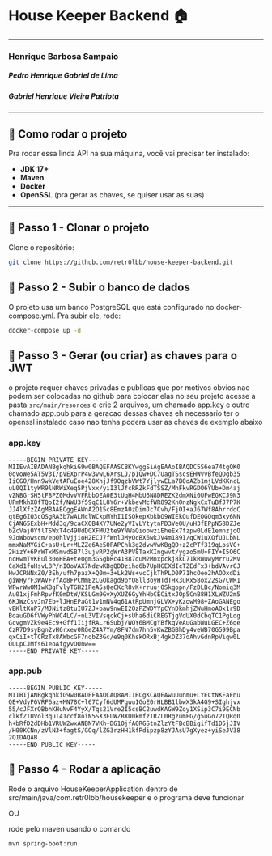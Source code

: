# House Keeper Backend 🏠

---

### Henrique Barbosa Sampaio
##### Pedro Henrique Gabriel de Lima
##### Gabriel Henrique Vieira Patriota

---

## 📌 Como rodar o projeto

Pra rodar essa linda API na sua máquina, você vai precisar ter instalado:

- **JDK 17+**
- **Maven**
- **Docker**
- **OpenSSL** (pra gerar as chaves, se quiser usar as suas)

---

## 🧱 Passo 1 - Clonar o projeto

Clone o repositório:

```bash
git clone https://github.com/retr0lbb/house-keeper-backend.git
```


## 🐘 Passo 2 - Subir o banco de dados
O projeto usa um banco PostgreSQL que está configurado no docker-compose.yml. Pra subir ele, rode:
``` bash
docker-compose up -d
```


## 🔐 Passo 3 - Gerar (ou criar) as chaves para o JWT
o projeto requer chaves privadas e publicas que por motivos obvios nao podem ser colocadas no github para colocar elas no seu projeto acesse a pasta
``src/main/resorces``
e crie 2 arquivos, um chamado app.key e outro chamado app.pub para a geracao dessas chaves eh necessario ter o openssl instalado caso nao tenha podera usar as chaves de exemplo abaixo

### app.key
```
-----BEGIN PRIVATE KEY-----
MIIEvAIBADANBgkqhkiG9w0BAQEFAASCBKYwggSiAgEAAoIBAQDC5S6ea74tgQK0
0oVoWe5AT5V3I/pVEXprP4w3vwL6XrsLJ/p1Qw+DC7UagTSscsEHWVvBfeQDgb35
IiCGO/Hnn9wkVetAFuEoe428XhjJf9OqzbVWt7YjlywELa7B0oAZb1mjLVdKKncL
uL0QI1tyWR9lNRWiXeq5PjVxx/yiI3lJfcRRZkFdTSSZ/MhFkvRGDO6YUb+Dm4aj
vZNBGrSH5tF8PZ0MdvVVFRbbDEA0E3tUqH4MbU6N8DREZK2dmXNi0UFwEGKCJ9N3
UPmMkhX8fTQoI2f/NWU3f59qC1L8Y6r+VkbevMcfWR892KnOnzNgkCxTuBfJ7P7K
JJ4lXfzZAgMBAAECggEAWnA2O15c8EmzA0zDimJc7Cvh/FjOI+aJ67Wf8AhrrdoC
qtEg6IQ3cQSgRA3b7wALMclWCkpMYhI1ISQkepXbkbO9WIEkOufDEOGQqm3xy6NN
CjAN65ExbH+Mdd3q/9caCXOB4XY7UNe2yVIvLYtytnPD3VeOU/uH3fEPpN58DZJe
bZcVaj0YtlTSWxT4c49UdDGXFMU2te9YNWaQiobwziEheEx7fzpw0LdE1emnzjoO
9JoWbowscm/epQhlVjjioH2ECJ7fWnlJMyQcBX6wkJV4m189I/qCWiuXQfUJLbNL
mmxNaMYGiC+asU+Lr+MLZZe6Ae50PAPChk3g2dvwVwKBgQD+z2cPTf319qLosVC+
2HizY+6PrWTxMSmvdSB7l3ujvRP2gWrA3PV8TaxKIngwvt/ygzo5mU+FIY+I5O6C
ncHwmTvKEul30oHEA+te0gm3GSgbRc41887quM2Mnxpckj8kL71kRWuwyMrru2MV
CaXd1fuHsvL8P/nIOoVAX7NdzwKBgQDDziho6b7UpHGEXdIcTZEdFx3+bdVAvrCJ
HwJCRNNxZ0/3Eh/ufh7pazX+Q0m+3+Lk2Ws+vcCjkThPLD0P71hcOeo2hAOOxdDi
giWHyrF3WAVF7fAo8FPCMmEzCGOkagd9pYO8ll3oyHTdTHk3uRx58ox22sG7CWR1
WFwrWwOM1wKBgFvlyTGH21PeA5sQeCKcR8vK+rruuj0Skgopn/FzDLBc/Nomiq3M
Au01xjFmhRpvfK0mDtW/KSLGm9GvXyXUZ6GyYhHbCECitxJOp5CnB8H1XLWZU2m5
6KJWzCsvJn7Eb+lJHnEPaGt1v1mNV4q61AtRpUmnjGLVX+yKzowM98+ZAoGANEgo
vBKltKuP7/MJNitz8tuIU7ZJ+baw9nwEI2OzPZWDYYpCYnDkmhjZWuHmoAOx1r9D
BoauGD6fVWyPhWC4LC/+nL3VIVsqckCj+sUha6diCREGTjgVdUX0dCbqTC1PgLog
GcvgmVZk9e4Ec9+Gff1IijfRALr6Subj/WOY6BMCgYBfkqVeAuGabWuLGEC+Z6qe
CzR7D9syBgn2vH6rxev0RGeZ4A7Ym/8FN7dm7hh5vKwZBGBhDy4veWB70G599Bpa
qxCiI+tTCRzTx8AWbcGF7nqbZ3Gc/e9q0KhskORxBj4gkDZ37oAhvGdnRpViqw0L
OULpCJMfs61eoAfgyvOOnw==
-----END PRIVATE KEY-----
```

### app.pub
```
-----BEGIN PUBLIC KEY-----
MIIBIjANBgkqhkiG9w0BAQEFAAOCAQ8AMIIBCgKCAQEAwuUunmu+LYECtNKFaFnu
QE+VdyP6VRF6az+MN78C+l67Cyf6dUMPgwu1GoE0rHLBB1lbwX3kA4G9+SIghjvx
55/cJFXrQBbhKHuNvF4YyX/Tqs21Vre2I5csBC2uwdKAGW9Zoy1XSip3C7i9ECNb
clkfZTUVol3quT41ccf8oiN5SX3EUWZBXU0kmfzIRZL0RgzumFG/g5uGo72TQRq0
h+bRfD2dDHb1VRUW2wxANBN7VKh+DG1OjfA0RGStnZlzYtFBcBBigifTd1D5jJIV
/H00KCNn/zVlN3+fagtS/GOq/lZG3rzHH1kfPdipzp8zYJAsU7gXyez+yiSeJV38
2QIDAQAB
-----END PUBLIC KEY-----

```

## 🚀 Passo 4 - Rodar a aplicação
Rode o arquivo HouseKeeperApplication dentro de src/main/java/com.retr0lbb/housekeeper
e o programa deve funcionar

OU

rode pelo maven usando o comando

```
mvn spring-boot:run
```




